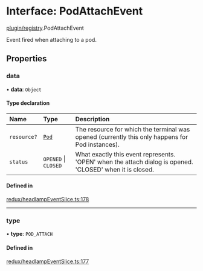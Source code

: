 # Interface: PodAttachEvent

[plugin/registry](../modules/plugin_registry.md).PodAttachEvent

Event fired when attaching to a pod.

## Properties

### data

• **data**: `Object`

#### Type declaration

| Name | Type | Description |
| :------ | :------ | :------ |
| `resource?` | [`Pod`](../classes/lib_k8s_pod.Pod.md) | The resource for which the terminal was opened (currently this only happens for Pod instances). |
| `status` | `OPENED` \| `CLOSED` | What exactly this event represents. 'OPEN' when the attach dialog is opened. 'CLOSED' when it is closed. |

#### Defined in

[redux/headlampEventSlice.ts:178](https://github.com/headlamp-k8s/headlamp/blob/65bfc11e/frontend/src/redux/headlampEventSlice.ts#L178)

___

### type

• **type**: `POD_ATTACH`

#### Defined in

[redux/headlampEventSlice.ts:177](https://github.com/headlamp-k8s/headlamp/blob/65bfc11e/frontend/src/redux/headlampEventSlice.ts#L177)

